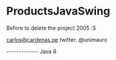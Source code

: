 # ProductsJavaSwing
Before to delete the project 2005 :S

carlos@cardenas.pe
twitter: @unimauro


------------- Java 6
